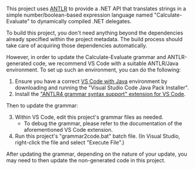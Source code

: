 This project uses [ANTLR][antlr] to provide a .NET API that translates strings in a simple number/boolean-based expression language named "Calculate-Evaluate" to dynamically compiled .NET delegates.

To build this project, you don't need anything beyond the dependencies already specified within the project metadata. The build process should take care of acquiring those dependencies automatically.

However, in order to update the Calculate-Evaluate grammar and ANTLR-generated code, we recommend VS Code with a suitable ANTLR/Java environment. To set up such an environment, you can do the following:

1. Ensure you have a correct [VS Code with Java][vscode-java] environment by downloading and running the "Visual Studio Code Java Pack Installer".
2. Install the ["ANTLR4 grammar syntax support" extension for VS Code][vscode-antlr].

Then to update the grammar:

3. Within VS Code, edit this project's grammar files as needed.
   - To debug the grammar, please refer to the documentation of the aforementioned VS Code extension.
4. Run this project's "grammar2code.bat" batch file. (In Visual Studio, right-click the file and select "Execute File".)

After updating the grammar, depending on the nature of your update, you may need to then update the non-generated code in this project.

[antlr]: https://www.antlr.org/
[vscode-java]: https://code.visualstudio.com/docs/languages/java
[vscode-antlr]: https://marketplace.visualstudio.com/items?itemName=mike-lischke.vscode-antlr4
